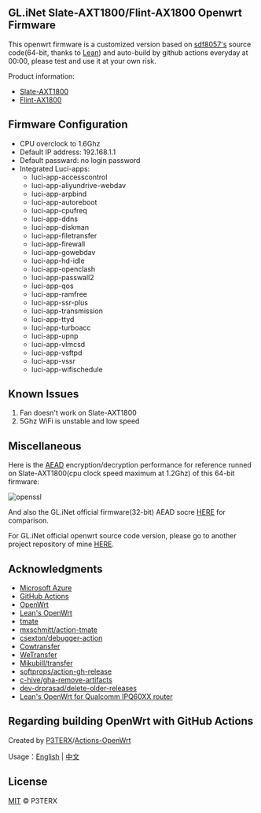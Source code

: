 ## GL.iNet Slate-AXT1800/Flint-AX1800 Openwrt Firmware

This openwrt firmware is a customized version based on [sdf8057's]([https://github.com/sdf8057/ipq6000/tree/wifi](https://github.com/sdf8057/ipq6000)) source code(64-bit, thanks to [Lean](https://github.com/coolsnowwolf/openwrt-gl-ax1800)) and auto-build by github actions everyday at 00:00, please test and use it at your own risk.

Product information: 
- [Slate-AXT1800](https://www.gl-inet.com/products/gl-axt1800/)
- [Flint-AX1800](https://www.gl-inet.com/products/gl-ax1800/)

## Firmware Configuration

- CPU overclock to 1.6Ghz
- Default IP address: 192.168.1.1
- Default passward: no login password
- Integrated Luci-apps:
  - luci-app-accesscontrol
  - luci-app-aliyundrive-webdav
  - luci-app-arpbind
  - luci-app-autoreboot
  - luci-app-cpufreq
  - luci-app-ddns
  - luci-app-diskman
  - luci-app-filetransfer
  - luci-app-firewall
  - luci-app-gowebdav
  - luci-app-hd-idle
  - luci-app-openclash
  - luci-app-passwall2
  - luci-app-qos
  - luci-app-ramfree
  - luci-app-ssr-plus
  - luci-app-transmission
  - luci-app-ttyd
  - luci-app-turboacc
  - luci-app-upnp
  - luci-app-vlmcsd
  - luci-app-vsftpd
  - luci-app-vssr
  - luci-app-wifischedule

## Known Issues
1. Fan doesn't work on Slate-AXT1800
2. 5Ghz WiFi is unstable and low speed

## Miscellaneous

Here is the [AEAD](https://en.wikipedia.org/wiki/Authenticated_encryption) encryption/decryption performance for reference runned on Slate-AXT1800(cpu clock speed maximum at 1.2Ghz) of this 64-bit firmware:

![openssl](https://user-images.githubusercontent.com/59375032/230366272-cb52edd6-f56e-4c5b-b398-a1da9282dfa0.jpg)

And also the GL.iNet official firmware(32-bit) AEAD socre [HERE](https://forum.gl-inet.cn/forum.php?mod=viewthread&tid=311&extra=page%3D1) for comparison.

For GL.iNet official openwrt source code version, please go to another project repository of mine [HERE](https://github.com/eggydutch/gl.inet-ax-series).

## Acknowledgments

- [Microsoft Azure](https://azure.microsoft.com)
- [GitHub Actions](https://github.com/features/actions)
- [OpenWrt](https://github.com/openwrt/openwrt)
- [Lean's OpenWrt](https://github.com/coolsnowwolf/lede)
- [tmate](https://github.com/tmate-io/tmate)
- [mxschmitt/action-tmate](https://github.com/mxschmitt/action-tmate)
- [csexton/debugger-action](https://github.com/csexton/debugger-action)
- [Cowtransfer](https://cowtransfer.com)
- [WeTransfer](https://wetransfer.com/)
- [Mikubill/transfer](https://github.com/Mikubill/transfer)
- [softprops/action-gh-release](https://github.com/softprops/action-gh-release)
- [c-hive/gha-remove-artifacts](https://github.com/c-hive/gha-remove-artifacts)
- [dev-drprasad/delete-older-releases](https://github.com/dev-drprasad/delete-older-releases)
- [Lean's OpenWrt for Qualcomm IPQ60XX router](https://github.com/coolsnowwolf/openwrt-gl-ax1800)

## Regarding building OpenWrt with GitHub Actions

Created by [P3TERX](https://github.com/P3TERX)/[Actions-OpenWrt](https://github.com/P3TERX/Actions-OpenWrt)

Usage：[English](https://github.com/P3TERX/Actions-OpenWrt) | [中文](https://p3terx.com/archives/build-openwrt-with-github-actions.html)

## License

[MIT](https://github.com/P3TERX/Actions-OpenWrt/blob/main/LICENSE) © P3TERX
